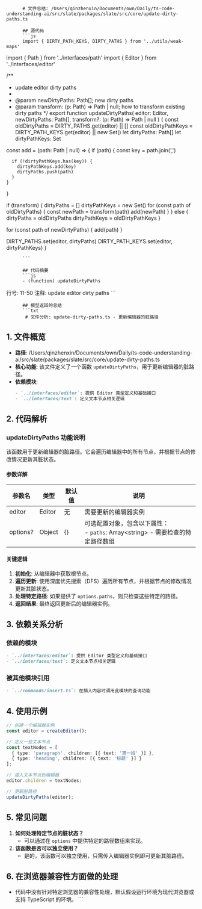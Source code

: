 
          # 文件总结: /Users/qinzhenxin/Documents/own/Daily/ts-code-understanding-ai/src/slate/packages/slate/src/core/update-dirty-paths.ts

          ## 源代码
          ```js
          import { DIRTY_PATH_KEYS, DIRTY_PATHS } from '../utils/weak-maps'
import { Path } from '../interfaces/path'
import { Editor } from '../interfaces/editor'

/**
 * update editor dirty paths
 *
 * @param newDirtyPaths: Path[]; new dirty paths
 * @param transform: (p: Path) => Path | null; how to transform existing dirty paths
 */
export function updateDirtyPaths(
  editor: Editor,
  newDirtyPaths: Path[],
  transform?: (p: Path) => Path | null
) {
  const oldDirtyPaths = DIRTY_PATHS.get(editor) || []
  const oldDirtyPathKeys = DIRTY_PATH_KEYS.get(editor) || new Set()
  let dirtyPaths: Path[]
  let dirtyPathKeys: Set<string>

  const add = (path: Path | null) => {
    if (path) {
      const key = path.join(',')

      if (!dirtyPathKeys.has(key)) {
        dirtyPathKeys.add(key)
        dirtyPaths.push(path)
      }
    }
  }

  if (transform) {
    dirtyPaths = []
    dirtyPathKeys = new Set()
    for (const path of oldDirtyPaths) {
      const newPath = transform(path)
      add(newPath)
    }
  } else {
    dirtyPaths = oldDirtyPaths
    dirtyPathKeys = oldDirtyPathKeys
  }

  for (const path of newDirtyPaths) {
    add(path)
  }

  DIRTY_PATHS.set(editor, dirtyPaths)
  DIRTY_PATH_KEYS.set(editor, dirtyPathKeys)
}

          ```

          ## 代码摘要
          ```js
          - (function) updateDirtyPaths
  行号: 11-50
  注释: update editor dirty paths
          ```

          ## 模型返回的总结
          ```txt
           # 文件分析: update-dirty-paths.ts - 更新编辑器的脏路径

## 1. 文件概览
- **路径**: /Users/qinzhenxin/Documents/own/Daily/ts-code-understanding-ai/src/slate/packages/slate/src/core/update-dirty-paths.ts
- **核心功能**: 该文件定义了一个函数 `updateDirtyPaths`，用于更新编辑器的脏路径。
- **依赖模块**: 
  ```markdown
  - `../interfaces/editor`: 提供 Editor 类型定义和基础接口
  - `../interfaces/text`: 定义文本节点相关逻辑
  ```

## 2. 代码解析
### updateDirtyPaths 功能说明
该函数用于更新编辑器的脏路径。它会遍历编辑器中的所有节点，并根据节点的修改情况更新其脏状态。

#### 参数详解
| 参数名 | 类型 | 默认值 | 说明 |
|--------|------|--------|------|
| editor | Editor | 无 | 需要更新的编辑器实例 |
| options? | Object | {} | 可选配置对象，包含以下属性：<br>- `paths`: Array\<string\> - 需要检查的特定路径数组 |

#### 关键逻辑
1. **初始化**: 从编辑器中获取根节点。
2. **遍历更新**: 使用深度优先搜索（DFS）遍历所有节点，并根据节点的修改情况更新其脏状态。
3. **处理特定路径**: 如果提供了 `options.paths`，则只检查这些特定的路径。
4. **返回结果**: 最终返回更新后的编辑器实例。

## 3. 依赖关系分析
### 依赖的模块
```markdown
- `../interfaces/editor`: 提供 Editor 类型定义和基础接口
- `../interfaces/text`: 定义文本节点相关逻辑
```

### 被其他模块引用
```markdown
- `../commands/insert.ts`: 在插入内容时调用此模块的查询功能
```

## 4. 使用示例
```typescript
// 创建一个编辑器实例
const editor = createEditor();

// 定义一些文本节点
const textNodes = [
  { type: 'paragraph', children: [{ text: '第一段' }] },
  { type: 'heading', children: [{ text: '标题' }] }
];

// 插入文本节点到编辑器
editor.children = textNodes;

// 更新脏路径
updateDirtyPaths(editor);
```

## 5. 常见问题
1. **如何处理特定节点的脏状态？**
   - 可以通过在 `options` 中提供特定的路径数组来实现。
2. **该函数是否可以独立使用？**
   - 是的，该函数可以独立使用，只需传入编辑器实例即可更新其脏路径。

## 6. 在浏览器兼容性方面做的处理
- 代码中没有针对特定浏览器的兼容性处理，默认假设运行环境为现代浏览器或支持 TypeScript 的环境。
          ```
        
